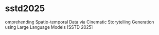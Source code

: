 # sstd2025
omprehending Spatio-temporal Data via Cinematic Storytelling Generation using Large Language Models [SSTD 2025]

